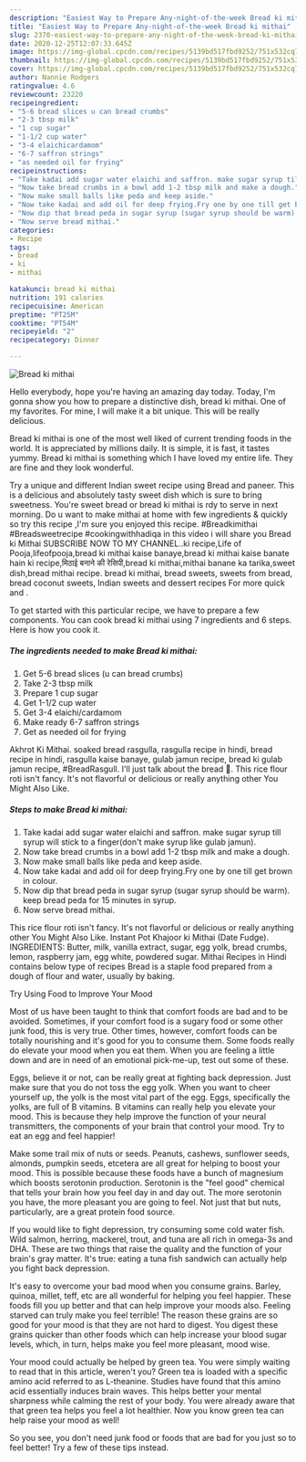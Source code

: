 ```yaml
---
description: "Easiest Way to Prepare Any-night-of-the-week Bread ki mithai"
title: "Easiest Way to Prepare Any-night-of-the-week Bread ki mithai"
slug: 2370-easiest-way-to-prepare-any-night-of-the-week-bread-ki-mithai
date: 2020-12-25T12:07:33.645Z
image: https://img-global.cpcdn.com/recipes/5139bd517fbd9252/751x532cq70/bread-ki-mithai-recipe-main-photo.jpg
thumbnail: https://img-global.cpcdn.com/recipes/5139bd517fbd9252/751x532cq70/bread-ki-mithai-recipe-main-photo.jpg
cover: https://img-global.cpcdn.com/recipes/5139bd517fbd9252/751x532cq70/bread-ki-mithai-recipe-main-photo.jpg
author: Nannie Rodgers
ratingvalue: 4.6
reviewcount: 23220
recipeingredient:
- "5-6 bread slices u can bread crumbs"
- "2-3 tbsp milk"
- "1 cup sugar"
- "1-1/2 cup water"
- "3-4 elaichicardamom"
- "6-7 saffron strings"
- "as needed oil for frying"
recipeinstructions:
- "Take kadai add sugar water elaichi and saffron. make sugar syrup till syrup will stick to a finger(don&#39;t make syrup like gulab jamun)."
- "Now take bread crumbs in a bowl add 1-2 tbsp milk and make a dough."
- "Now make small balls like peda and keep aside."
- "Now take kadai and add oil for deep frying.Fry one by one till get brown in colour."
- "Now dip that bread peda in sugar syrup (sugar syrup should be warm). keep bread peda for 15 minutes in syrup."
- "Now serve bread mithai."
categories:
- Recipe
tags:
- bread
- ki
- mithai

katakunci: bread ki mithai 
nutrition: 191 calories
recipecuisine: American
preptime: "PT25M"
cooktime: "PT54M"
recipeyield: "2"
recipecategory: Dinner

---
```



![Bread ki mithai](https://img-global.cpcdn.com/recipes/5139bd517fbd9252/751x532cq70/bread-ki-mithai-recipe-main-photo.jpg)

Hello everybody, hope you're having an amazing day today. Today, I'm gonna show you how to prepare a distinctive dish, bread ki mithai. One of my favorites. For mine, I will make it a bit unique. This will be really delicious.

Bread ki mithai is one of the most well liked of current trending foods in the world. It is appreciated by millions daily. It is simple, it is fast, it tastes yummy. Bread ki mithai is something which I have loved my entire life. They are fine and they look wonderful.

Try a unique and different Indian sweet recipe using Bread and paneer. This is a delicious and absolutely tasty sweet dish which is sure to bring sweetness. You&#39;re sweet bread or bread ki mithai is rdy to serve in next morning. Do u want to make mithai at home with few ingredients &amp; quickly so try this recipe ,I&#39;m sure you enjoyed this recipe. #Breadkimithai #Breadsweetrecipe #cookingwithhadiqa in this video i will share you Bread ki Mithai SUBSCRIBE NOW TO MY CHANNEL..ki recipe,Life of Pooja,lifeofpooja,bread ki mithai kaise banaye,bread ki mithai kaise banate hain ki recipe,मिठाई बनाने की रेसिपी,bread ki mithai,mithai banane ka tarika,sweet dish,bread mithai recipe. bread ki mithai, bread sweets, sweets from bread, bread coconut sweets, Indian sweets and dessert recipes For more quick and .


To get started with this particular recipe, we have to prepare a few components. You can cook bread ki mithai using 7 ingredients and 6 steps. Here is how you cook it.

<!--inarticleads1-->

##### The ingredients needed to make Bread ki mithai:

1. Get 5-6 bread slices (u can bread crumbs)
1. Take 2-3 tbsp milk
1. Prepare 1 cup sugar
1. Get 1-1/2 cup water
1. Get 3-4 elaichi/cardamom
1. Make ready 6-7 saffron strings
1. Get as needed oil for frying


Akhrot Ki Mithai. soaked bread rasgulla, rasgulla recipe in hindi, bread recipe in hindi, rasgulla kaise banaye, gulab jamun recipe, bread ki gulab jamun recipe, #BreadRasgull. I&#39;ll just talk about the bread 🙂. This rice flour roti isn&#39;t fancy. It&#39;s not flavorful or delicious or really anything other You Might Also Like. 

<!--inarticleads2-->

##### Steps to make Bread ki mithai:

1. Take kadai add sugar water elaichi and saffron. make sugar syrup till syrup will stick to a finger(don&#39;t make syrup like gulab jamun).
1. Now take bread crumbs in a bowl add 1-2 tbsp milk and make a dough.
1. Now make small balls like peda and keep aside.
1. Now take kadai and add oil for deep frying.Fry one by one till get brown in colour.
1. Now dip that bread peda in sugar syrup (sugar syrup should be warm). keep bread peda for 15 minutes in syrup.
1. Now serve bread mithai.


This rice flour roti isn&#39;t fancy. It&#39;s not flavorful or delicious or really anything other You Might Also Like. Instant Pot Khajoor ki Mithai (Date Fudge). INGREDIENTS: Butter, milk, vanilla extract, sugar, egg yolk, bread crumbs, lemon, raspberry jam, egg white, powdered sugar. Mithai Recipes in Hindi contains below type of recipes Bread is a staple food prepared from a dough of flour and water, usually by baking. 

Try Using Food to Improve Your Mood


Most of us have been taught to think that comfort foods are bad and to be avoided. Sometimes, if your comfort food is a sugary food or some other junk food, this is very true. Other times, however, comfort foods can be totally nourishing and it's good for you to consume them. Some foods really do elevate your mood when you eat them. When you are feeling a little down and are in need of an emotional pick-me-up, test out some of these.

Eggs, believe it or not, can be really great at fighting back depression. Just make sure that you do not toss the egg yolk. When you want to cheer yourself up, the yolk is the most vital part of the egg. Eggs, specifically the yolks, are full of B vitamins. B vitamins can really help you elevate your mood. This is because they help improve the function of your neural transmitters, the components of your brain that control your mood. Try to eat an egg and feel happier!

Make some trail mix of nuts or seeds. Peanuts, cashews, sunflower seeds, almonds, pumpkin seeds, etcetera are all great for helping to boost your mood. This is possible because these foods have a bunch of magnesium which boosts serotonin production. Serotonin is the "feel good" chemical that tells your brain how you feel day in and day out. The more serotonin you have, the more pleasant you are going to feel. Not just that but nuts, particularly, are a great protein food source.

If you would like to fight depression, try consuming some cold water fish. Wild salmon, herring, mackerel, trout, and tuna are all rich in omega-3s and DHA. These are two things that raise the quality and the function of your brain's gray matter. It's true: eating a tuna fish sandwich can actually help you fight back depression. 

It's easy to overcome your bad mood when you consume grains. Barley, quinoa, millet, teff, etc are all wonderful for helping you feel happier. These foods fill you up better and that can help improve your moods also. Feeling starved can truly make you feel terrible! The reason these grains are so good for your mood is that they are not hard to digest. You digest these grains quicker than other foods which can help increase your blood sugar levels, which, in turn, helps make you feel more pleasant, mood wise.

Your mood could actually be helped by green tea. You were simply waiting to read that in this article, weren't you? Green tea is loaded with a specific amino acid referred to as L-theanine. Studies have found that this amino acid essentially induces brain waves. This helps better your mental sharpness while calming the rest of your body. You were already aware that that green tea helps you feel a lot healthier. Now you know green tea can help raise your mood as well!

So you see, you don't need junk food or foods that are bad for you just so to feel better! Try  a few  of  these  tips  instead.

